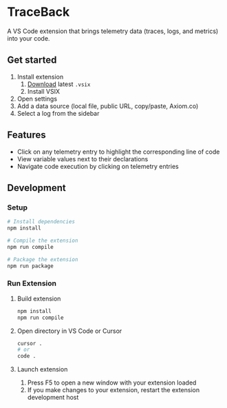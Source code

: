 # TraceBack

A VS Code extension that brings telemetry data (traces, logs, and metrics) into your code.

## Get started

1. Install extension
    1. [Download](https://github.com/hyperdrive-eng/traceback/releases) latest `.vsix` 
    1. Install VSIX
1. Open settings
1. Add a data source (local file, public URL, copy/paste, Axiom.co)
1. Select a log from the sidebar

## Features

- Click on any telemetry entry to highlight the corresponding line of code
- View variable values next to their declarations
- Navigate code execution by clicking on telemetry entries


## Development

### Setup

```sh
# Install dependencies
npm install

# Compile the extension
npm run compile

# Package the extension
npm run package
```

### Run Extension

1. Build extension

   ```sh
   npm install
   npm run compile
   ```

2. Open directory in VS Code or Cursor

   ```sh
   cursor .
   # or
   code .
   ```

3. Launch extension

   1. Press F5 to open a new window with your extension loaded
   2. If you make changes to your extension, restart the extension development host
